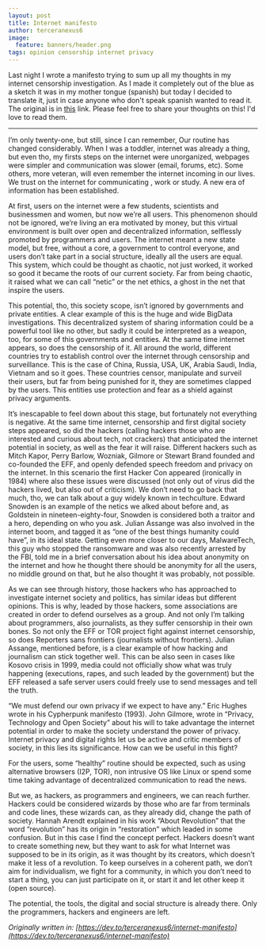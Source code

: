 ```yaml
---
layout: post
title: Internet manifesto
author: terceranexus6
image:
  feature: banners/header.png
tags: opinion censorship internet privacy
---
```


Last night I wrote a manifesto trying to sum up all my thoughts in my internet censorship investigation. As I made it completely out of the blue as a sketch it was in my mother tongue (spanish) but today I decided to translate it, just in case anyone who don't speak spanish wanted to read it. The original is in [this](http://terceranexus6.github.io/textos/manifiesto.txt) link. Please feel free to share your thoughts on this! I'd love to read them.

<hr>

I’m only twenty-one, but still, since I can remember, Our routine has changed considerably. When I was a toddler, internet was already a thing, but even tho, my firsts steps on the internet were unorganized, webpages were simpler and communication was slower (email, forums, etc). Some others, more veteran, will even remember the internet incoming in our lives. We trust on the internet for communicating , work or study. A new era of information has been established.

At first, users on the internet were a few students, scientists and businessmen and women, but now we’re all users. This phenomenon should not be ignored, we’re living an era motivated by money, but this virtual environment is built over open and decentralized information, selflessly promoted by programmers and users. The internet meant a new state model, but free, without a core, a government to control everyone, and users don’t take part in a social structure, ideally all the users are equal. This system, which could be thought as chaotic, not just worked, it worked so good it became the roots of our current society. Far from being chaotic, it raised what we can call “netic” or the net ethics, a ghost in the net that inspire the users.

This potential, tho, this society scope, isn’t ignored by governments and private entities. A clear example of this is the huge and wide BigData investigations. This decentralized system of sharing information could be a powerful tool like no other, but sadly it could be interpreted as a weapon, too, for some of this governments and entities. At the same time internet appears, so does the censorship of it. All around the world, different countries try to establish control over the internet through censorship and surveillance. This is the case of China, Russia, USA, UK, Arabia Saudi, India, Vietnam and so it goes. These countries censor, manipulate and surveil their users, but far from being punished for it, they are sometimes clapped by the users. This entities use protection and fear as a shield against privacy arguments.

It’s inescapable to feel down about this stage, but fortunately not everything is negative. At the same time internet, censorship and first digital society steps appeared, so did the hackers (calling hackers those who are interested and curious about tech, not crackers) that anticipated the internet potential in society, as well as the fear it will raise. Different hackers such as Mitch Kapor, Perry Barlow, Wozniak, Gilmore or Stewart Brand founded and co-founded the EFF, and openly defended speech freedom and privacy on the internet. In this scenario the first Hacker Con appeared (ironically in 1984) where also these issues were discussed (not only out of virus did the hackers lived, but also out of criticism). We don’t need to go back that much, tho, we can talk about a guy widely known in techculture. Edward Snowden is an example of the netics we alked about before and, as Goldstein in nineteen-eighty-four, Snowden is considered both a traitor and a hero, depending on who you ask. Julian Assange was also involved in the internet boom, and tagged it as “one of the best things humanity could have”, in its ideal state. Getting even more closer to our days, MalwareTech, this guy who stopped the ransomware and was also recently arrested by the FBI, told me in a brief conversation about his idea about anonymity on the internet and how he thought there should be anonymity for all the users, no middle ground on that, but he also thought it was probably, not possible.

As we can see through history, those hackers who has approached to investigate internet society and politics, has similar ideas but different opinions. This is why, leaded by those hackers, some associations are created in order to defend ourselves as a group. And not only I’m talking about programmers, also journalists, as they suffer censorship in their own bones. So not only the EFF or TOR project fight against internet censorship, so does Reporters sans frontiers (journalists without frontiers). Julian Assange, mentioned before, is a clear example of how hacking and journalism can stick together well. This can be also seen in cases like Kosovo crisis in 1999, media could not officially show what was truly happening (executions, rapes, and such leaded by the government) but the EFF released a safe server users could freely use to send messages and tell the truth.

“We must defend our own privacy if we expect to have any.” Eric Hughes wrote in his Cypherpunk manifesto (1993). John Gilmore, wrote in “Privacy, Technology and Open Society” about his will to take advantage the internet potential in order to make the society understand the power of privacy. Internet privacy and digital rights let us be active and critic members of society, in this lies its significance. How can we be useful in this fight?

For the users, some “healthy” routine should be expected, such as using alternative browsers (I2P, TOR), non intrusive OS like Linux or spend some time taking advantage of decentralized communication to read the news.

But we, as hackers, as programmers and engineers, we can reach further. Hackers could be considered wizards by those who are far from terminals and code lines, these wizards can, as they already did, change the path of society. Hannah Arendt explained in his work “About Revolution” that the word “revolution” has its origin in “restoration” which leaded in some confusion. But in this case I find the concept perfect. Hackers doesn’t want to create something new, but they want to ask for what Internet was supposed to be in its origin, as it was thought by its creators, which doesn’t make it less of a revolution. To keep ourselves in a coherent path, we don’t aim for individualism, we fight for a community, in which you don’t need to start a thing, you can just participate on it, or start it and let other keep it (open source).

The potential, the tools, the digital and social structure is already there. Only the programmers, hackers and engineers are left.

*Originally written in: [https://dev.to/terceranexus6/internet-manifesto](https://dev.to/terceranexus6/internet-manifesto)*
